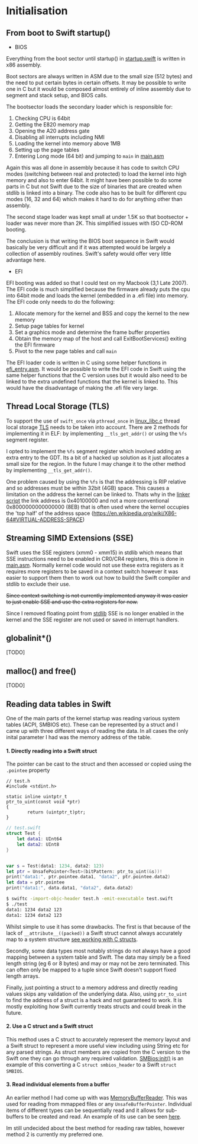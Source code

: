 # Initialisation


## From boot to Swift startup()

- BIOS

Everything from the boot sector until startup() in [startup.swift](https://github.com/spevans/swift-project1/blob/master/kernel/init/startup.swift)
is written in x86 assembly.

Boot sectors are always written in ASM due to the small size (512 bytes) and
the need to put certain bytes in certain offsets. It may be possible to write
one in C but it would be composed almost entirely of inline assembly due to
segment and stack setup, and BIOS calls.

The bootsector loads the secondary loader which is responsible for:

1. Checking CPU is 64bit
2. Getting the E820 memory map
3. Opening the A20 address gate
4. Disabling all interrupts including NMI
5. Loading the kernel into memory above 1MB
6. Setting up the page tables
7. Entering Long mode (64 bit) and jumping to `main` in [main.asm](https://github.com/spevans/swift-project1/blob/master/kernel/init/main.asm)

Again this was all done in assembly because it has code to switch CPU modes
(switching between real and protected) to load the kernel into high memory and
also to enter 64bit. It might have been possible to do some parts in C but not
Swift due to the size of binaries that are created when stdlib is linked into a
binary. The code also has to be built for different cpu modes (16, 32 and 64)
which makes it hard to do for anything other than assembly.

The second stage loader was kept small at under 1.5K so that bootsector + loader
was never more than 2K. This simplified issues with ISO CD-ROM booting.

The conclusion is that writing the BIOS boot sequence in Swift would basically
be very difficult and if it was attempted would be largely a collection of
assembly routines. Swift's safety would offer very little advantage here.


- EFI

EFI booting was added so that I could test on my Macbook (3,1 Late 2007). The
EFI code is much simplified because the firmware already puts the cpu into 64bit
mode and loads the kernel (embedded in a .efi file) into memory. The EFI code
only needs to do the following:

1. Allocate memory for the kernel and BSS and copy the kernel to the new memory
2. Setup page tables for kernel
3. Set a graphics mode and determine the frame buffer properties
4. Obtain the memory map of the host and call ExitBootServices() exiting the EFI
firmware
5. Pivot to the new page tables and call `main`

The EFI loader code is written in C using some helper functions in [efi_entry.asm](https://github.com/spevans/swift-project1/blob/master/boot/efi_entry.asm).
It would be possible to write the EFI code in Swift using the same helper
functions that the C version uses but it would also need to be linked to the
extra undefined functions that the kernel is linked to. This would have the
disadvantage of making the .efi file very large.


## Thread Local Storage (TLS)

To support the use of `swift_once` via `pthread_once` in [linux_libc.c](https://github.com/spevans/swift-project1/blob/master/fakelib/linux_libc.c#L98)
thread local storage [TLS](https://uclibc.org/docs/tls.pdf) needs to be taken
into account. There are 2 methods for implementing it in ELF: by implementing
`__tls_get_addr()` or using the `%fs` segment register.

I opted to implement the `%fs` segment register which involved adding an extra
entry to the GDT. Its a bit of a hacked up solution as it just allocates a small
size for the region. In the future I may change it to the other method by
implementing  `__tls_get_addr()`.

One problem caused by using the `%fs` is that the addressing is RIP relative and
so addresses must be within 32bit (4GB) space. This causes a limitation on the
address the kernel can be linked to. Thats why in the [linker script](https://github.com/spevans/swift-project1/blob/master/linker.script#L10) the link address is
0x40100000 and not a more conventional 0x8000000000000000 (8EB) that is often
used where the kernel occupies the 'top half' of the address space (https://en.wikipedia.org/wiki/X86-64#VIRTUAL-ADDRESS-SPACE)


## Streaming SIMD Extensions (SSE)

Swift uses the SSE registers (xmm0 - xmm15) in stdlib which means that SSE
instructions need to be enabled in CR0/CR4 registers, this is done in [main.asm](https://github.com/spevans/swift-project1/blob/master/kernel/init/main.asm#L89).
Normally kernel code would not use these extra registers as it requires more
registers to be saved in a context switch however it was easier to support them
then to work out how to build the Swift compiler and stdlib to exclude their
use.

~~Since context switching is not currently implemented anyway it was easier to
just enable SSE and use the extra registers for now.~~

Since I removed floating point from [stdlib](development.md#stdlib) SSE is no
longer enabled in the kernel and the SSE register are not used or saved in
interrupt handlers.


## globalinit*()

[TODO]


## malloc() and free()

[TODO]


## Reading data tables in Swift

One of the main parts of the kernel startup was reading various system tables
(ACPI, SMBIOS etc). These can be represented by a struct and I came up with
three different ways of reading the data. In all cases the only inital parameter
I had was the memory address of the table.


#### 1. Directly reading into a Swift struct

The pointer can be cast to the struct and then accessed or copied using the
`.pointee` property


```
// test.h
#include <stdint.h>

static inline uintptr_t
ptr_to_uint(const void *ptr)
{
        return (uintptr_t)ptr;
}
```


```swift
// test.swift
struct Test {
    let data1: UInt64
    let data2: UInt8
}


var s = Test(data1: 1234, data2: 123)
let ptr = UnsafePointer<Test>(bitPattern: ptr_to_uint(&s))!
print("data1:", ptr.pointee.data1, "data2", ptr.pointee.data2)
let data = ptr.pointee
print("data1:", data.data1, "data2", data.data2)
```

```bash
$ swiftc -import-objc-header test.h -emit-executable test.swift
$ ./test
data1: 1234 data2 123
data1: 1234 data2 123
```

Whilst simple to use it has some drawbacks. The first is that because of the
lack of `__attribute__((packed))` a Swift struct cannot always accurately map to
a system structure [see working with C structs](working-with-c.md#structs).

Secondly, some data types most notably strings do not always have a good mapping
between a system table and Swift. The data may simply be a fixed length string
(eg 6 or 8 bytes) and may or may not be zero terminated. This can often only
be mapped to a tuple since Swift doesn't support fixed length arrays.

Finally, just pointing a struct to a memory address and directly reading values
skips any validation of the underlying data. Also, using `ptr_to_uint` to find
the address of a struct is a hack and not guaranteed to work. It is mostly
exploiting how Swift currently treats structs and could break in the future.


#### 2. Use a C struct and a Swift struct

This method uses a C struct to accurately represent the memory layout and a
Swift struct to represent a more useful view including using String etc for any
parsed strings. As struct members are copied from the C version to the Swift one
they can go through any required validation. [SMBios:init()](https://github.com/spevans/swift-project1/blob/master/kernel/init/smbios.swift#L73)
is an example of this converting a C `struct smbios_header` to a Swift
`struct SMBIOS`.


#### 3. Read individual elements from a buffer

An earlier method I had come up with was [MemoryBufferReader](https://github.com/spevans/swift-project1/blob/master/kernel/klib/MemoryBufferReader.swift).
This was used for reading from mmapped files or any `UnsafeBufferPointer`.
Individual items of different types can be sequentially read and it allows for
sub-buffers to be created and read. An example of its use can be seen [here](https://github.com/spevans/swift-project1/blob/master/kernel/init/bootparams.swift#L514).

Im still undecided about the best method for reading raw tables, however method
2 is currently my preferred one.
